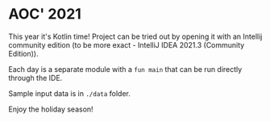 # AOC' 2021

This year it's Kotlin time! Project can be tried out by opening it with
an Intellij community edition (to be more exact - IntelliJ IDEA 2021.3 (Community Edition)).

Each day is a separate module with a `fun main` that can be run directly through the IDE.

Sample input data is in `./data` folder.

Enjoy the holiday season!
